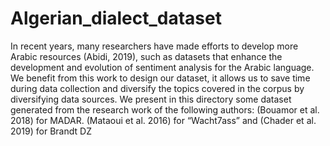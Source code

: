 # Algerian_dialect_dataset
In recent years, many researchers have made efforts to develop more Arabic resources (Abidi, 2019), such as datasets that enhance the development and evolution of sentiment analysis for the Arabic language. We benefit from this work to design our dataset, it allows us to save time during data collection and diversify the topics covered in the corpus by diversifying data sources. We present in this directory some dataset generated from the research work of the following authors: (Bouamor et al. 2018) for MADAR. (Mataoui et al. 2016) for “Wacht7ass” and (Chader et al. 2019) for Brandt DZ
